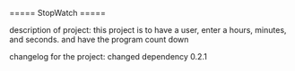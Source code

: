 ===== StopWatch =====


description of project:
this project is to have a user, enter a hours, minutes, and seconds.
and have the program count down


changelog for the project:
changed dependency 0.2.1